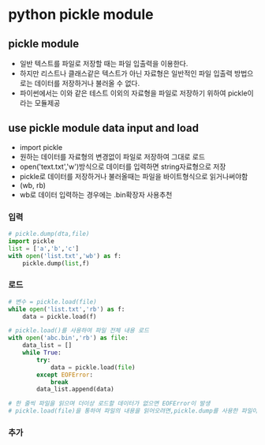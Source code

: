 # python pickle module

## pickle module

- 일반 텍스트를 파일로 저장할 때는 파일 입출력을 이용한다.
- 하지만 리스트나 클래스같은 텍스트가 아닌 자료형은 일반적인 파일 입출력 방법으로는 데이터를 저장하거나 불러올 수 없다.
- 파이썬에서는 이와 같은 테스트 이외의 자료형을 파일로 저장하기 위하여 pickle이라는 모듈제공

## use pickle module data input and load

- import pickle
- 원하는 데이터를 자료형의 변경없이 파일로 저장하여 그대로 로드
- open('text.txt','w')방식으로 데이터를 입력하면 string자료형으로 저장
- pickle로 데이터를 저장하거나 불러올때는 파일을 바이트형식으로 읽거나써야함
- (wb, rb)
- wb로 데이터 입력하는 경우에는 .bin확장자 사용추천

### 입력

```python
# pickle.dump(dta,file)
import pickle
list = ['a','b','c']
with open('list.txt','wb') as f:
    pickle.dump(list,f)

```

### 로드

```python
# 변수 = pickle.load(file)
while open('list.txt','rb') as f:
    data = pickle.load(f)

# pickle.load()를 사용하여 파일 전체 내용 로드
with open('abc.bin','rb') as file:
    data_list = []
    while True:
        try:
            data = pickle.load(file)
        except EOFError:
            break
        data_list.append(data)

# 한 줄씩 파일을 읽으며 더이상 로드할 데이터가 없으면 EOFError이 발생
# pickle.load(file)을 통하여 파일의 내용을 읽어오려면,pickle.dump를 사용한 파일이여야함
```

### 추가


